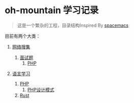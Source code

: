 # oh-mountain 学习记录 #
> 这是一个繁杂的工程，目录结构Inspired By [spacemacs](https://github.com/syl20bnr/spacemacs)

目前有两个大类：

1. [网络搜集](collection+/)
    1. [面试题](collection+/interview)
        1. [PHP](collection+/interview/PHP)

2. [语言学习](lang+)
    1. [PHP](lang+/PHP)
        1. [PHP设计模式](lang+/PHP/design_pattern)
    2. [Rust](lang+/Rust)
